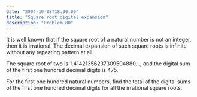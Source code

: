 ```yaml
---
date: "2004-10-08T18:00:00"
title: "Square root digital expansion"
description: "Problem 80"
---
```


<p>It is well known that if the square root of a natural number is not an integer, then it is irrational. The decimal expansion of such square roots is infinite without any repeating pattern at all.</p>
<p>The square root of two is 1.41421356237309504880..., and the digital sum of the first one hundred decimal digits is 475.</p>
<p>For the first one hundred natural numbers, find the total of the digital sums of the first one hundred decimal digits for all the irrational square roots.</p>

